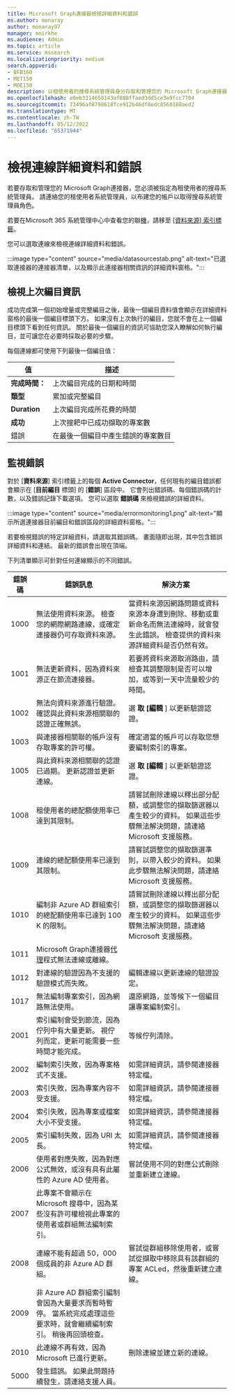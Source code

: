 ```yaml
---
title: Microsoft Graph連接器檢視詳細資料和錯誤
ms.author: monaray
author: monaray97
manager: mnirkhe
ms.audience: Admin
ms.topic: article
ms.service: mssearch
ms.localizationpriority: medium
search.appverid:
- BFB160
- MET150
- MOE150
description: 以租使用者的搜尋系統管理員身分存取和管理您的 Microsoft Graph連接器。
ms.openlocfilehash: e0eb3314658143af888ffaed3dd5ce3e9fcc7704
ms.sourcegitcommit: 73496af8798618fce912b46df8edc8560188aed2
ms.translationtype: MT
ms.contentlocale: zh-TW
ms.lasthandoff: 05/12/2022
ms.locfileid: "65371944"
---
```

<!-- markdownlint-disable no-inline-html -->

# <a name="view-your-connection-details-and-errors"></a>檢視連線詳細資料和錯誤

若要存取和管理您的 Microsoft Graph連接器，您必須被指定為租使用者的搜尋系統管理員。 請連絡您的租使用者系統管理員，以布建您的帳戶以取得搜尋系統管理員角色。

若要在Microsoft 365 系統管理中心中查看您的聯[機](https://admin.microsoft.com)，請移至 [[資料來源] 索引標籤](https://admin.microsoft.com/Adminportal/Home#/MicrosoftSearch/connectors)。

您可以選取連線來檢視連線詳細資料和錯誤。  

:::image type="content" source="media/datasourcestab.png" alt-text="已選取連接器的連接器清單，以及顯示此連接器相關資訊的詳細資料窗格。":::

## <a name="view-your-last-crawl-info"></a>檢視上次編目資訊

成功完成第一個初始增量或完整編目之後，最後一個編目資料值會顯示在詳細資料窗格的最後一個編目標頭下方。 如果沒有上次執行的編目，您就不會在上一個編目標頭下看到任何資訊。 關於最後一個編目的資訊可協助您深入瞭解如何執行編目，並可讓您在必要時採取必要的步驟。

每個連線都可使用下列最後一個編目值：

值 | 描述
--- | ---
**完成時間：** | 上次編目完成的日期和時間
**類型** | 累加或完整編目
**Duration** | 上次編目完成所花費的時間
**成功** | 上次搜耙中已成功擷取的專案數
錯誤 | 在最後一個編目中產生錯誤的專案數目

## <a name="monitor-errors"></a>監視錯誤

對於 [**資料來源**] 索引標籤上的每個 **Active Connector**，任何現有的編目錯誤都會顯示在 [**目前編目** 標頭] 的 [**錯誤**] 區段中。 它會列出錯誤碼、每個錯誤碼的計數，以及錯誤記錄下載選項。 您可以選取 **錯誤碼** 來檢視錯誤的詳細資料。

:::image type="content" source="media/errormonitoring1.png" alt-text="顯示所選連接器目前編目和錯誤區段的詳細資料窗格。":::

若要檢視錯誤的特定詳細資料，請選取其錯誤碼。 畫面隨即出現，其中包含錯誤詳細資料和連結。 最新的錯誤會出現在頂端。

下列清單顯示可針對任何連線顯示的不同錯誤。

錯誤碼 | 錯誤訊息 | 解決方案
--- | --- | ---
1000 | 無法使用資料來源。 檢查您的網際網路連線，或確定連接器仍可存取資料來源。 | 當資料來源因網路問題或資料來源本身遭到刪除、移動或重新命名而無法連線時，就會發生此錯誤。 檢查提供的資料來源詳細資料是否仍然有效。
1001 | 無法更新資料，因為資料來源正在節流連接器。 | 若要將資料來源取消路由，請檢查其調整限制是否可以增加，或等到一天中流量較少的時間。
1002 | 無法向資料來源進行驗證。 確認與此資料來源相關聯的認證正確無誤。 | 選 **取 [編輯** ] 以更新驗證認證。
1003 | 與連接器相關聯的帳戶沒有存取專案的許可權。 |  確定適當的帳戶可以存取您想要編制索引的專案。
1005 | 與此資料來源相關聯的認證已過期。 更新認證並更新連線。 | 選 **取 [編輯** ] 以更新驗證認證。
1008 | 租使用者的總配額使用率已達到其限制。 | 請嘗試刪除連線以釋出部分配額，或調整您的擷取篩選器以產生較少的資料。 如果這些步驟無法解決問題，請連絡 Microsoft 支援服務。
1009 | 連線的總配額使用率已達到其限制。 | 請嘗試調整您的擷取篩選準則，以帶入較少的資料。 如果此步驟無法解決問題，請連絡 Microsoft 支援服務。
1010 | 編制非 Azure AD 群組索引的總配額使用率已達到 100 K 的限制。 | 請嘗試刪除連線以釋出部分配額，或調整您的擷取篩選器以產生較少的資料。 如果這些步驟無法解決問題，請連絡 Microsoft 支援服務。
1011 | Microsoft Graph連接器[代理](graph-connector-agent.md)程式無法連線或離線。 |
1012 | 對連線的驗證因為不支援的驗證模式而失敗。 | 編輯連線以更新連線的驗證設定。
1017 | 無法編制專案索引，因為網路無法使用。 | 還原網路，並等候下一個編目讓專案編制索引。
2001 | 索引編制會受到節流，因為佇列中有大量更新。 視佇列而定，更新可能需要一些時間才能完成。 | 等候佇列清除。
2002 | 編制索引失敗，因為專案格式不支援。 | 如需詳細資訊，請參閱連接器特定檔。
2003 | 索引失敗，因為專案內容不受支援。 | 如需詳細資訊，請參閱連接器特定檔。
2004 | 索引失敗，因為專案或檔案大小不受支援。 | 如需詳細資訊，請參閱連接器特定檔。
2005 | 索引編制失敗，因為 URI 太長。 | 如需詳細資訊，請參閱連接器特定檔。
2006 | 使用者對應失敗，因為對應公式無效，或沒有具有此屬性的 Azure AD 使用者。 | 嘗試使用不同的對應公式刪除並重新建立連線。 
2007 | 此專案不會顯示在Microsoft 搜尋中，因為某些沒有許可權檢視此專案的使用者或群組無法編制索引。 | 
2008 | 連線不能有超過 50，000 個成員的非 Azure AD 群組。 | 嘗試從群組移除使用者，或嘗試從擷取中移除具有該群組的專案 ACLed，然後重新建立連線。
2009 | 非 Azure AD 群組索引編制會因為大量要求而暫時暫停。 當系統完成處理這些要求時，就會繼續編制索引。 稍後再回頭檢查。 | 
2010 | 此連線不再有效，因為 Microsoft 已進行更新。 | 刪除連線並建立新的連線。
5000 | 發生錯誤。 如果此問題持續發生，請連絡支援人員。 |
